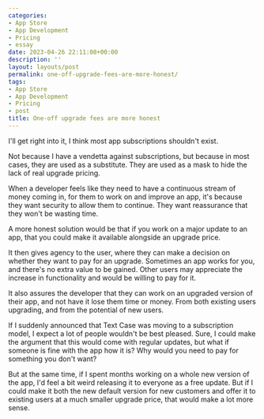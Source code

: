 ```yaml
---
categories:
- App Store
- App Development
- Pricing
- essay
date: 2023-04-26 22:11:08+00:00
description: ''
layout: layouts/post
permalink: one-off-upgrade-fees-are-more-honest/
tags:
- App Store
- App Development
- Pricing
- post
title: One-off upgrade fees are more honest
---
```


I'll get right into it, I think most app subscriptions shouldn't exist.

Not because I have a vendetta against subscriptions, but because in most cases, they are used as a substitute. They are used as a mask to hide the lack of real upgrade pricing.

When a developer feels like they need to have a continuous stream of money coming in, for them to work on and improve an app, it's because they want security to allow them to continue. They want reassurance that they won't be wasting time.

A more honest solution would be that if you work on a major update to an app, that you could make it available alongside an upgrade price.

It then gives agency to the user, where they can make a decision on whether they want to pay for an upgrade. Sometimes an app works for you, and there's no extra value to be gained. Other users may appreciate the increase in functionality and would be willing to pay for it.

It also assures the developer that they can work on an upgraded version of their app, and not have it lose them time or money. From both existing users upgrading, and from the potential of new users.

If I suddenly announced that Text Case was moving to a subscription model, I expect a lot of people wouldn't be best pleased. Sure, I could make the argument that this would come with regular updates, but what if someone is fine with the app how it is? Why would you need to pay for something you don't want?

But at the same time, if I spent months working on a whole new version of the app, I'd feel a bit weird releasing it to everyone as a free update. But if I could make it both the new default version for new customers and offer it to existing users at a much smaller upgrade price, that would make a lot more sense.